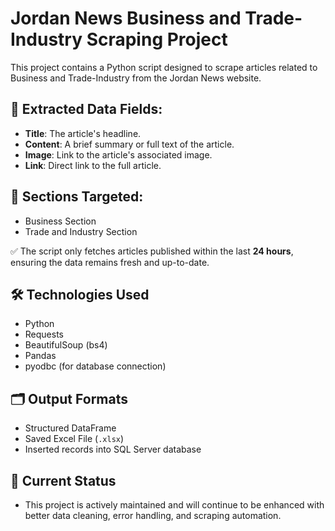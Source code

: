# Jordan News Business and Trade-Industry Scraping Project

This project contains a Python script designed to scrape articles related to Business and Trade-Industry from the Jordan News website.

## 📂 Extracted Data Fields:
- **Title**: The article's headline.
- **Content**: A brief summary or full text of the article.
- **Image**: Link to the article's associated image.
- **Link**: Direct link to the full article.

## 📄 Sections Targeted:
- Business Section
- Trade and Industry Section

✅ The script only fetches articles published within the last **24 hours**, ensuring the data remains fresh and up-to-date.

## 🛠️ Technologies Used
- Python
- Requests
- BeautifulSoup (bs4)
- Pandas
- pyodbc (for database connection)

## 🗂️ Output Formats
- Structured DataFrame
- Saved Excel File (`.xlsx`)
- Inserted records into SQL Server database

## 🚀 Current Status
- This project is actively maintained and will continue to be enhanced with better data cleaning, error handling, and scraping automation.
